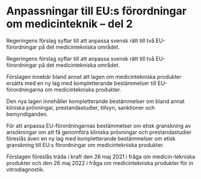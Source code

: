 # Anpassningar till EU:s förordningar om medicinteknik – del 2

Regeringens förslag syftar till att anpassa svensk rätt till två EU-förordningar på det medicintekniska området.

Regeringens förslag syftar till att anpassa svensk rätt till två EU-förordningar på det medicintekniska området.

Förslagen innebär bland annat att lagen om medicintekniska produkter ersätts med en ny lag med kompletterande bestämmelser till EU-förordningarna om medicintekniska produkter.

Den nya lagen innehåller kompletterande bestämmelser om bland annat kliniska prövningar, prestandastudier, tillsyn, sanktioner och bemyndiganden.

För att anpassa EU-förordningarnas bestämmelser om etisk granskning av ansökningar om att få genomföra kliniska prövningar och prestandastudier föreslås även en ny lag med kompletterande bestämmelser om etisk granskning till EU:s förordningar om medicintekniska produkter.

Förslagen föreslås träda i kraft den 26 maj 2021 i fråga om medicin-tekniska produkter och den 26 maj 2022 i fråga om medicintekniska produkter för in vitrodiagnostik.
